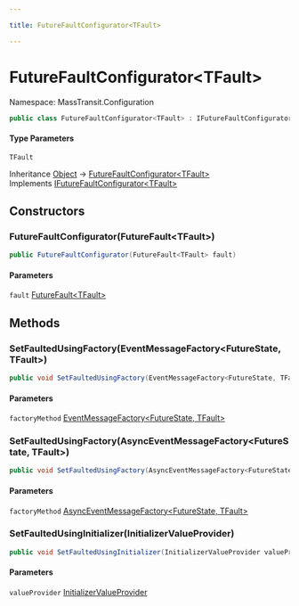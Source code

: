 ```yaml
---

title: FutureFaultConfigurator<TFault>

---
```


# FutureFaultConfigurator\<TFault\>

Namespace: MassTransit.Configuration

```csharp
public class FutureFaultConfigurator<TFault> : IFutureFaultConfigurator<TFault>
```

#### Type Parameters

`TFault`<br/>

Inheritance [Object](https://learn.microsoft.com/en-us/dotnet/api/system.object) → [FutureFaultConfigurator\<TFault\>](../masstransit-configuration/futurefaultconfigurator-1)<br/>
Implements [IFutureFaultConfigurator\<TFault\>](../masstransit/ifuturefaultconfigurator-1)

## Constructors

### **FutureFaultConfigurator(FutureFault\<TFault\>)**

```csharp
public FutureFaultConfigurator(FutureFault<TFault> fault)
```

#### Parameters

`fault` [FutureFault\<TFault\>](../masstransit-futures/futurefault-1)<br/>

## Methods

### **SetFaultedUsingFactory(EventMessageFactory\<FutureState, TFault\>)**

```csharp
public void SetFaultedUsingFactory(EventMessageFactory<FutureState, TFault> factoryMethod)
```

#### Parameters

`factoryMethod` [EventMessageFactory\<FutureState, TFault\>](../../masstransit-abstractions/masstransit/eventmessagefactory-2)<br/>

### **SetFaultedUsingFactory(AsyncEventMessageFactory\<FutureState, TFault\>)**

```csharp
public void SetFaultedUsingFactory(AsyncEventMessageFactory<FutureState, TFault> factoryMethod)
```

#### Parameters

`factoryMethod` [AsyncEventMessageFactory\<FutureState, TFault\>](../../masstransit-abstractions/masstransit/asynceventmessagefactory-2)<br/>

### **SetFaultedUsingInitializer(InitializerValueProvider)**

```csharp
public void SetFaultedUsingInitializer(InitializerValueProvider valueProvider)
```

#### Parameters

`valueProvider` [InitializerValueProvider](../masstransit/initializervalueprovider)<br/>
